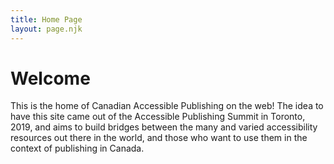 ```yaml
---
title: Home Page
layout: page.njk
---
```

# Welcome

This is the home of Canadian Accessible Publishing on the web! The idea to have this site came out of the Accessible Publishing Summit in Toronto, 2019, and aims to build bridges between the many and varied accessibility resources out there in the world, and those who want to use them in the context of publishing in Canada.
